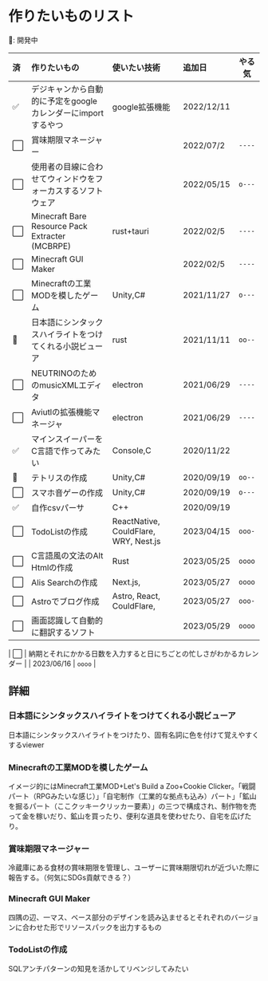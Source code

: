 # 作りたいものリスト

🚧: 開発中

| 済   | 作りたいもの                                                 | 使いたい技術                          | 追加日     | やる気 |
| :--- | :----------------------------------------------------------- | :------------------------------------ | :--------- | :----: |
| ✅    | デジキャンから自動的に予定をgoogleカレンダーにimportするやつ | google拡張機能                        | 2022/12/11 |        |
| ⬜    | 賞味期限マネージャー                                         |                                       | 2022/07/2  | `----` |
| ⬜    | 使用者の目線に合わせてウィンドウをフォーカスするソフトウェア |                                       | 2022/05/15 | `o---` |
| ⬜    | Minecraft Bare Resource Pack Extracter (MCBRPE)              | rust+tauri                            | 2022/02/5  | `----` |
| ⬜    | Minecraft GUI Maker                                          |                                       | 2022/02/5  | `----` |
| ⬜    | Minecraftの工業MODを模したゲーム                             | Unity,C#                              | 2021/11/27 | `o---` |
| 🚧    | 日本語にシンタックスハイライトをつけてくれる小説ビューア     | rust                                  | 2021/11/11 | `oo--` |
| ⬜    | NEUTRINOのためのmusicXMLエディタ                             | electron                              | 2021/06/29 | `----` |
| ⬜    | Aviutlの拡張機能マネージャ                                   | electron                              | 2021/06/29 | `----` |
| ✅    | マインスイーパーをC言語で作ってみたい                        | Console,C                             | 2020/11/22 |        |
| 🚧    | テトリスの作成                                               | Unity,C#                              | 2020/09/19 | `oo--` |
| ⬜    | スマホ音ゲーの作成                                           | Unity,C#                              | 2020/09/19 | `o---` |
| ✅    | 自作csvパーサ                                                | C++                                   | 2020/09/19 |        |
| ⬜    | TodoListの作成                                               | ReactNative, CouldFlare, WRY, Nest.js | 2023/04/15 | `ooo-` |
| ⬜    | C言語風の文法のAlt Htmlの作成                                | Rust                                  | 2023/05/25 | `oooo` |
| ⬜    | Alis Searchの作成                                            | Next.js,                              | 2023/05/27 | `oooo` |
| ⬜    | Astroでブログ作成                                            | Astro, React, CouldFlare,             | 2023/05/27 | `ooo-` |
| ⬜    | 画面認識して自動的に翻訳するソフト                           |                                       | 2023/05/29 | `oooo` |

| ⬜    | 納期とそれにかかる日数を入力すると日にちごとの忙しさがわかるカレンダー                           |                                       | 2023/06/16 | `oooo` |


## 詳細
### 日本語にシンタックスハイライトをつけてくれる小説ビューア
日本語にシンタックスハイライトをつけたり、固有名詞に色を付けて覚えやすくするviewer
### Minecraftの工業MODを模したゲーム
イメージ的にはMinecraft工業MOD+Let's Build a Zoo+Cookie Clicker。「戦闘パート（RPGみたいな感じ）」「自宅制作（工業的な拠点も込み）パート」「鉱山を掘るパート（ここクッキークリッカー要素）」の三つで構成され、制作物を売って金を稼いだり、鉱山を買ったり、便利な道具を使わせたり、自宅を広げたり。

### 賞味期限マネージャー
冷蔵庫にある食材の賞味期限を管理し、ユーザーに賞味期限切れが近づいた際に報告する。（何気にSDGs貢献できる？）

### Minecraft GUI Maker
四隅の辺、一マス、ベース部分のデザインを読み込ませるとそれぞれのバージョンに合わせた形でリソースパックを出力するもの

### TodoListの作成
SQLアンチパターンの知見を活かしてリベンジしてみたい
